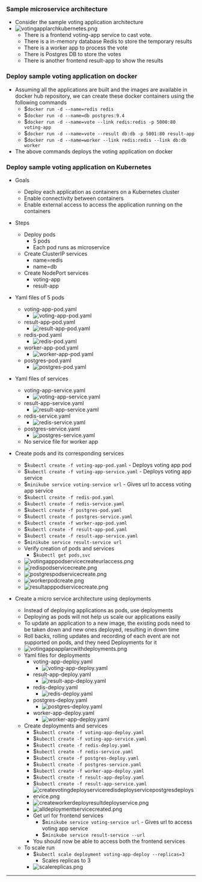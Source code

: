
### Sample microservice architecture

- Consider the sample voting application architecture
- ![votingapplarchkubernetes.png](Attachments/votingapplarchkubernetes.png)
	- There is a frontend voting-app service to cast vote.
	- There is a in-memory database Redis to store the temporary results
	- There is a worker app to process the vote
	- There is Postgres DB to store the votes
	- There is another frontend result-app to show the results

### Deploy sample voting application on docker

- Assuming all the applications are built and the images are available in docker hub repository, we can create these docker containers using the following commands
	- $`docker run -d --name=redis redis`
	- $`docker run -d --name=db postgres:9.4`
	- $`docker run -d --name=vote --link redis:redis -p 5000:80 voting-app`
	- $`docker run -d --name=vote --result db:db -p 5001:80 result-app`
	- $`docker run -d --name=worker --link redis:redis --link db:db worker`
- The above commands deploys the voting application on docker

### Deploy sample voting application on Kubernetes

- Goals
	- Deploy each application as containers on a Kubernetes cluster
	- Enable connectivity between containers
	- Enable external access to access the application running on the containers
- Steps
	- Deploy pods
		- 5 pods
		- Each pod runs as microservice
	- Create ClusterIP services
		- name=redis
		- name=db
	- Create NodePort services
		- voting-app
		- result-app

- Yaml files of 5 pods
	- voting-app-pod.yaml
		- ![voting-app-pod.yaml](voting-app-pod.yaml)
	- result-app-pod.yaml
		- ![result-app-pod.yaml](result-app-pod.yaml)
	- redis-pod.yaml
		- ![redis-pod.yaml](redis-pod.yaml)
	- worker-app-pod.yaml
		- ![worker-app-pod.yaml](worker-app-pod.yaml)
	- postgres-pod.yaml
		- ![postgres-pod.yaml](postgres-pod.yaml)
- Yaml files of services
	- voting-app-service.yaml
		- ![voting-app-service.yaml](voting-app-service.yaml)
	- result-app-service.yaml
		- ![result-app-service.yaml](result-app-service.yaml)
	- redis-service.yaml
		- ![redis-service.yaml](redis-service.yaml)
	- postgres-service.yaml
		- ![postgres-service.yaml](postgres-service.yaml)
	- No service file for worker app
- Create pods and its corresponding services
	- $`kubectl create -f voting-app-pod.yaml` - Deploys voting app pod
	- $`kubectl create -f voting-app-service.yaml` - Deploys voting app service
	- $`minikube service voting-service url` - Gives url to access voting app service
	- $`kubectl create -f redis-pod.yaml`
	- $`kubectl create -f redis-service.yaml`
	- $`kubectl create -f postgres-pod.yaml`
	- $`kubectl create -f postgres-service.yaml`
	- $`kubectl create -f worker-app-pod.yaml`
	- $`kubectl create -f result-app-pod.yaml`
	- $`kubectl create -f result-app-service.yaml`
	- $`minikube service result-service url`
	- Verify creation of pods and services
		- $`kubectl get pods,svc`
	- ![votingapppodservicecreateurlaccess.png](Attachments/votingapppodservicecreateurlaccess.png)
	- ![redispodservicecreate.png](Attachments/redispodservicecreate.png)
	- ![postgrespodservicecreate.png](Attachments/postgrespodservicecreate.png)
	- ![workerpodcreate.png](Attachments/workerpodcreate.png)
	- ![resultapppodservicecreate.png](Attachments/resultapppodservicecreate.png)
- Create a micro service architecture using deployments
	- Instead of deploying applications as pods, use deployments
	- Deploying as pods will not help us scale our applications easily
	- To update an application to a new image, the existing pods need to be taken down and new ones deployed, resulting in down time
	- Roll backs, rolling updates and recording of each event are not supported on pods, and they need Deployments for it
	- ![votingappapplarcwithdeployments.png](Attachments/votingappapplarcwithdeployments.png)
	- Yaml files for deployments
		- voting-app-deploy.yaml
			- ![voting-app-deploy.yaml](voting-app-deploy.yaml)
		- result-app-deploy.yaml
			- ![result-app-deploy.yaml](result-app-deploy.yaml)
		- redis-deploy.yaml
			- ![redis-deploy.yaml](redis-deploy.yaml)
		- postgres-deploy.yaml
			- ![postgres-deploy.yaml](postgres-deploy.yaml)
		- worker-app-deploy.yaml
			- ![worker-app-deploy.yaml](worker-app-deploy.yaml)
	- Create deployments and services
		- $`kubectl create -f voting-app-deploy.yaml`
		- $`kubectl create -f voting-app-service.yaml`
		- $`kubectl create -f redis-deploy.yaml`
		- $`kubectl create -f redis-service.yaml`
		- $`kubectl create -f postgres-deploy.yaml`
		- $`kubectl create -f postgres-service.yaml`
		- $`kubectl create -f worker-app-deploy.yaml`
		- $`kubectl create -f result-app-deploy.yaml`
		- $`kubectl create -f result-app-service.yaml`
		- ![createvotingdeployserviceredisdeployservicepostgresdeployservice.png](Attachments/createvotingdeployserviceredisdeployservicepostgresdeployservice.png)
		- ![createworkerdeployresultdeployservice.png](Attachments/createworkerdeployresultdeployservice.png)
		- ![alldeploymentservicecreated.png](Attachments/alldeploymentservicecreated.png)
		- Get url for frontend services
			- $`minikube service voting-service url` - Gives url to access voting app service
			- $`minikube service result-service --url`
		- You should now be able to access both the frontend services
	- To scale run
		- $`kubectl scale deployment voting-app-deploy --replicas=3`
			- Scales replicas to 3
		- ![scalereplicas.png](Attachments/scalereplicas.png)


---

